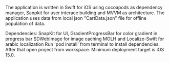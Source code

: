 The application is written in Swift for iOS using cocoapods as dependency manager, Sanpkit for user interace building and MVVM as architecture. The application uses data from local json "CartData.json" file for offline population of data. 

Dependencies: 
SnapKit for UI,
GradientProgressBar for color gradient in progress bar
SDWebImage for image caching
MOLH and Localize-Swift for arabic localization
Run 'pod install' from terminal to install dependencies. After that open project from workspace. Minimum deployment target is iOS 15.0.
